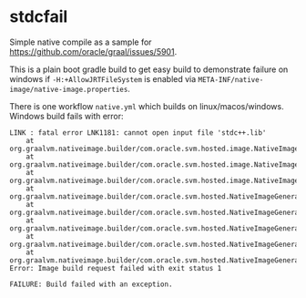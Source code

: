 # stdcfail

Simple native compile as a sample for https://github.com/oracle/graal/issues/5901.

This is a plain boot gradle build to get easy build to demonstrate failure on windows if `-H:+AllowJRTFileSystem` is enabled via `META-INF/native-image/native-image.properties`.

There is one workflow `native.yml` which builds on linux/macos/windows. Windows build fails with error:

```
LINK : fatal error LNK1181: cannot open input file 'stdc++.lib'
	at org.graalvm.nativeimage.builder/com.oracle.svm.hosted.image.NativeImageViaCC.handleLinkerFailure(NativeImageViaCC.java:204)
	at org.graalvm.nativeimage.builder/com.oracle.svm.hosted.image.NativeImageViaCC.runLinkerCommand(NativeImageViaCC.java:151)
	at org.graalvm.nativeimage.builder/com.oracle.svm.hosted.image.NativeImageViaCC.write(NativeImageViaCC.java:117)
	at org.graalvm.nativeimage.builder/com.oracle.svm.hosted.NativeImageGenerator.doRun(NativeImageGenerator.java:718)
	at org.graalvm.nativeimage.builder/com.oracle.svm.hosted.NativeImageGenerator.run(NativeImageGenerator.java:535)
	at org.graalvm.nativeimage.builder/com.oracle.svm.hosted.NativeImageGeneratorRunner.buildImage(NativeImageGeneratorRunner.java:403)
	at org.graalvm.nativeimage.builder/com.oracle.svm.hosted.NativeImageGeneratorRunner.build(NativeImageGeneratorRunner.java:580)
	at org.graalvm.nativeimage.builder/com.oracle.svm.hosted.NativeImageGeneratorRunner.main(NativeImageGeneratorRunner.java:128)
Error: Image build request failed with exit status 1

FAILURE: Build failed with an exception.

```